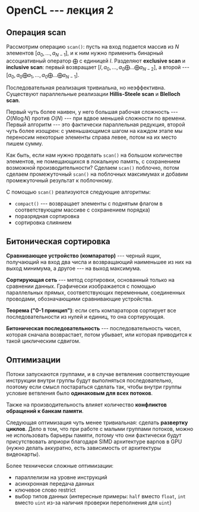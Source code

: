 # OpenCL --- лекция 2

## Операция scan

Рассмотрим операцию `scan()`: пусть на вход подается массив из $N$ элементов $[a_0, ..., a_{N-1}]$, и к ним нужно применить бинарный ассоциативный оператор $\bigoplus$ с единицей $I$. Разделяют **exclusive scan** и **inclusive scan**: первый возвращает $[I, a_0, ..., a_0 \bigoplus ... \bigoplus a_{N-2}]$, а второй --- $[a_0, a_0 \bigoplus a_1, ..., a_0 \bigoplus ... \bigoplus a_{N-1}]$.

Последовательная реализация тривиальна, но неэффективна. Существуют параллельные реализации **Hillis-Steele scan** и **Blelloch scan**.

Первый чуть более наивен, у него большая рабочая сложность --- $O(N\log N)$ против $O(N)$ --- при вдвое меньшей сложности по времени. Первый алгоритм --- это фактически параллельная редукция, второй чуть более изощрен: с уменьшающимся шагом на каждом этапе мы переносим некоторые элементы справа левее, потом на их место пишем сумму.

Как быть, если нам нужно проделать `scan()` на большом количестве элементов, не помещающихся в локальную память, с сохранением возможной производительности? Сделаем `scan()` поблочно, потом сделаем промежуточный `scan()` на поблочных максимумах и добавим промежуточный результат к поблочному.

С помощью `scan()` реализуются следующие алгоритмы:
- `compact()` --- возвращает элементы с поднятым флагом в соответствующем массиве с сохранением порядка)
- поразрядная сортировка
- сортировка слиянием

## Битоническая сортировка

**Сравнивающее устройство (компаратор)** --- черный ящик, получающий на вход два числа и возвращающий наименьшее из них на выход минимума, а другое --- на выход максимума.

**Сортирующая сеть** --- метод сортировки, основанный только на сравнении данных. Графически изображается с помощью параллельных прямых, соответствующих переменным, соединенных проводами, обозначающими сравнивающие устройства.

**Теорема ("0-1 принцип")**: если сеть компараторов сортирует все последовательности из нулей и единиц, то она сортирующая.

**Битоническая последовательность** --- последовательность чисел, которая сначала возврастает, потом убывает, или которая приводится к такой циклическим сдвигом.

## Оптимизации

Потоки запускаются группами, и в случае ветвления соответствующие инструкции внутри группы будут выполняться последовательно, поэтому если смысл постараться сделать так, чтобы внутри группы условие ветвления было **одинаковым для всех потоков**.

Также на производительность влияет количество **конфликтов обращений к банкам памяти**.

Следующая оптимизация чуть менее тривиальная: сделать **развертку циклов**. Дело в том, что при работе с малыми группами потоков, можно не использовать барьеры памяти, потому что они фактически будут присутствовать априори благодаря SIMD архитектуре варпов в GPU (нужно делать аккуратно, есть зависимость от архитектуры видеокарты).

Более технически сложные оптимизации:

- параллелизм на уровне инструкций
- асинхронная передача данных
- ключевое слово restrict
- выбор типов данных (интересные примеры: `half` вместо `float`, `int` вместо `uint` из-за наличия проверки переполнения для `uint`)
